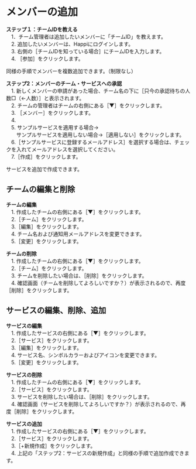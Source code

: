 # メンバーの追加

**ステップ１：チームIDを教える**  
　1．チーム管理者は追加したいメンバーに「チームID」を教えます。  
　2. 追加したいメンバーは、Happiにログインします。  
　3. 右側の［チームIDを知っている場合］にチームIDを入力します。  
　4. ［参加］をクリックします。  
 
  同様の手順でメンバーを複数追加できます。（制限なし）

**ステップ2：メンバーのチーム・サービスへの承認**    
　1. 新しくメンバーの申請があった場合、チーム名の下に［只今の承認待ちの人数□（←人数）］と表示されます。  
　2. チームの管理者はチームの右側にある［▼］をクリックします。  
　3. ［メンバー］をクリックします。  
　4.   
　5. サンプルサービスを適用する場合→  
 　　サンプルサービスを適用しない場合→［適用しない］をクリックします。  
　6.［サンプルサービスに登録するメールアドレス］を選択する場合は、チェックを入れてメールアドレスを選択してください。  
　7.［作成］をクリックします。  
 
 サービスを追加で作成できます。


## チームの編集と削除  

**チームの編集**  
　1. 作成したチームの右側にある［▼］をクリックします。  
　2.［チーム］をクリックします。  
　3.［編集］をクリックします。  
　4. チーム名および通知用メールアドレスを変更できます。  
　5.［変更］をクリックします。  

 **チームの削除**  
　1. 作成したチームの右側にある［▼］をクリックします。  
　2.［チーム］をクリックします。  
　3. チームを削除したい場合は、［削除］をクリックします。  
　4. 確認画面（チームを削除してよろしいですか？）が表示されるので、再度［削除］をクリックします。  


## サービスの編集、削除、追加  

 **サービスの編集**  
　1. 作成したサービスの右側にある［▼］をクリックします。  
　2.［サービス］をクリックします。  
　3.［編集］をクリックします。  
　4. サービス名、シンボルカラーおよびアイコンを変更できます。  
　5.［変更］をクリックします。
 
 **サービスの削除**  
　1. 作成したチームの右側にある［▼］をクリックします。  
　2.［サービス］をクリックします。  
　3. サービスを削除したい場合は、［削除］をクリックします。  
　4. 確認画面（サービスを削除してよろしいですか？）が表示されるので、再度［削除］をクリックします。  

 **サービスの追加**  
　1. 作成したサービスの右側にある［▼］をクリックします。  
　2.［サービス］をクリックします。  
　3.［+新規作成］をクリックします。  
　4. 上記の「ステップ2：サービスの新規作成」と同様の手順で追加作成できます。  

